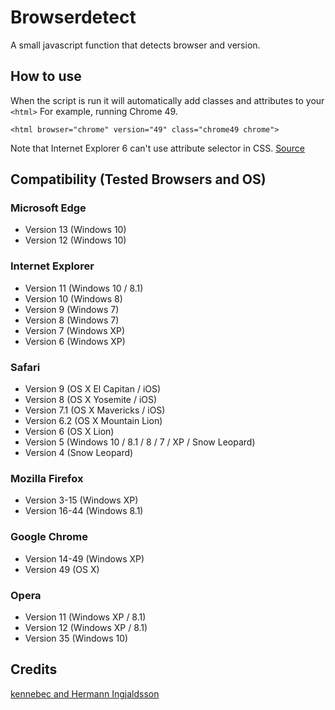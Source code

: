 # Browserdetect
A small javascript function that detects browser and version.

## How to use
When the script is run it will automatically add classes and attributes to your `<html>`
For example, running Chrome 49.

`<html browser="chrome" version="49" class="chrome49 chrome">`

Note that Internet Explorer 6 can't use attribute selector in CSS. [Source](http://caniuse.com/#feat=css-sel2)

## Compatibility (Tested Browsers and OS)
### Microsoft Edge
+ Version 13 (Windows 10)
+ Version 12 (Windows 10)

### Internet Explorer
+ Version 11 (Windows 10 / 8.1)
+ Version 10 (Windows 8)
+ Version 9 (Windows 7)
+ Version 8 (Windows 7)
+ Version 7 (Windows XP)
+ Version 6 (Windows XP)

### Safari
+ Version 9 (OS X El Capitan / iOS)
+ Version 8 (OS X Yosemite / iOS)
+ Version 7.1 (OS X Mavericks / iOS)
+ Version 6.2 (OS X Mountain Lion)
+ Version 6 (OS X Lion)
+ Version 5 (Windows 10 / 8.1 / 8 / 7 / XP / Snow Leopard)
+ Version 4 (Snow Leopard)

### Mozilla Firefox
+ Version 3-15 (Windows XP)
+ Version 16-44 (Windows 8.1)

### Google Chrome
+ Version 14-49 (Windows XP)
+ Version 49 (OS X)

### Opera
+ Version 11 (Windows XP / 8.1)
+ Version 12 (Windows XP / 8.1)
+ Version 35 (Windows 10)

## Credits
[kennebec and Hermann Ingjaldsson](http://stackoverflow.com/questions/5916900/how-can-you-detect-the-version-of-a-browser)
